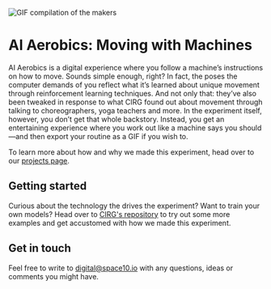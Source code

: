 ![GIF compilation of the makers](https://space10.io/content/uploads/2019/06/learning-from-machines.gif)

# AI Aerobics: Moving with Machines
AI Aerobics is a digital experience where you follow a machine’s instructions on how to move. Sounds simple enough, right? In fact, the poses the computer demands of you reflect what it’s learned about unique movement through reinforcement learning techniques. And not only that: they’ve also been tweaked in response to what CIRG found out about movement through talking to choreographers, yoga teachers and more. In the experiment itself, however, you don’t get that whole backstory. Instead, you get an entertaining experience where you work out like a machine says you should—and then export your routine as a GIF if you wish to.

To learn more about how and why we made this experiment, head over to our [projects page](https://space10.io/project/ai-aerobics/).

## Getting started
Curious about the technology the drives the experiment? Want to train your own models? Head over to [CIRG's repository](https://github.com/cirg-io/AIAerobics-CodeExamples) to try out some more examples and get accustomed with how we made this experiment.

## Get in touch
Feel free to write to digital@space10.io with any questions, ideas or comments you might have.
